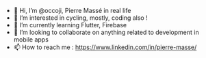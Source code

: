 - 👋 Hi, I’m @occoji, Pierre Massé in real life
- 👀 I’m interested in cycling, mostly, coding also !
- 🌱 I’m currently learning Flutter, Firebase
- 💞️ I’m looking to collaborate on anything related to development in mobile apps
- 📫 How to reach me : https://www.linkedin.com/in/pierre-masse/
